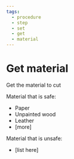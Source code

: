 ```yaml
---
tags:
  - procedure
  - step
  - set
  - get
  - material
---
```


# Get material

Get the material to cut

Material that is safe:

- Paper
- Unpainted wood
- Leather
- [more]

Material that is unsafe:

- [list here]
